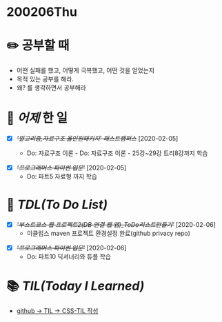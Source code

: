 # 200206Thu

# :pencil2: 공부할 때

- 어떤 실패를 했고, 어떻게 극복했고, 어떤 것을 얻었는지
- 목적 있는 공부를 해라.
- 왜? 를 생각하면서 공부해라

<!-- # 🌞 오늘의 _명언_ -->

# 📅 _어제_ 한 일

- [x] ~~_*'알고리즘,자료구조 올인원패키지' 패스트캠퍼스*_~~ [2020-02-05]

  - Do: 자료구조 이론 - Do: 자료구조 이론 - 25강~29강 트리8강까지 학습

* [x] ~~_*'프로그래머스 파이썬 입문'*_~~ [2020-02-05]
  - Do: 파트5 자료형 까지 학습

# :memo: _TDL(To Do List)_

<!-- ❌🔺❎🔼 -->

<!-- **G**:Goal(목표)<br> -->
<!-- **D**:Do(했음) -->

- [x] ~~_*'부스트코스 웹 프로젝트2(DB 연결 웹 앱)\_ToDo리스트만들기'*_~~ [2020-02-06]
  - 이클립스 maven 프로젝트 환경설정 완료(github privacy repo)

* [x] ~~_*'프로그래머스 파이썬 입문'*_~~ [2020-02-06]
  - Do: 파트10 딕셔너리와 튜플 학습

# 📚 _TIL(Today I Learned)_

- [github -> TIL -> CSS-TIL 작성](https://github.com/DevLimK1/TIL/blob/master/HTML%26CSS/CSS-TIL.md)

<!-- # 📖 _독서_ 마라톤 -->

<!-- - [x] ~~_[이펙티브자바(3판)\_조슈아 블로크](https://github.com/DevLimK1/TIL/blob/master/%EB%8F%85%EC%84%9C%EB%A7%88%EB%9D%BC%ED%86%A4/%EC%9D%B4%ED%8E%99%ED%8B%B0%EB%B8%8C%EC%9E%90%EB%B0%943-E.md)_~~ [2020-01-18]
  - 읽은 page: p.23~39 / p.482 -->

<!-- * [x] ~~_'자바성능튜닝이야기'_~~ [2020-01-13]
  - p.41~p.56 -->

<!-- - [x] ~~_'CODE'_~~ [2020-01-11]
  - p.115~143 -->

<!-- # 💪 개발자라면 _운동_ 은 필수! -->

<!-- - [x] ~~_*헬스493일차 in 면목2동헬스장 07:30~09:00*_~~ [2020-02-05] -->

<!-- # :newspaper: 오늘 읽은 _it 개발, 기술 관련 기사, 블로그_ -->

<!-- # :disappointed: 오늘 _아쉬웠던 점_.. -->

<!-- # 📅 _내일_ 할 일 -->

  <!-- # 🛌 오늘 하루 _마무리_ 하며.. -->
